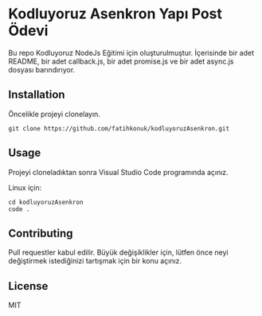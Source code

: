 # Kodluyoruz Asenkron Yapı Post Ödevi
Bu repo Kodluyoruz NodeJs Eğitimi için oluşturulmuştur. İçerisinde bir adet README, bir adet callback.js, bir adet promise.js ve bir adet async.js dosyası barındırıyor.

## Installation
Öncelikle projeyi clonelayın.
```
git clone https://github.com/fatihkonuk/kodluyoruzAsenkron.git
```

## Usage
Projeyi cloneladıktan sonra Visual Studio Code programında açınız.

Linux için:
```
cd kodluyoruzAsenkron
code .
```

## Contributing
Pull requestler kabul edilir. Büyük değişiklikler için, lütfen önce neyi değiştirmek istediğinizi tartışmak için bir konu açınız.

## License
MIT
